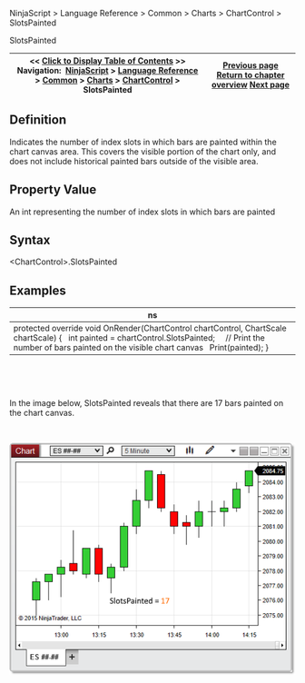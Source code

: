 ﻿


NinjaScript \> Language Reference \> Common \> Charts \> ChartControl \> SlotsPainted






















SlotsPainted







| \<\< [Click to Display Table of Contents](slotspainted.md) \>\> **Navigation:**     [NinjaScript](ninjascript.md) \> [Language Reference](language_reference_wip.md) \> [Common](common.md) \> [Charts](chart.md) \> [ChartControl](chartcontrol.md) \> SlotsPainted | [Previous page](chartcontrol_properties.md) [Return to chapter overview](chartcontrol.md) [Next page](chartcontrol_strategies.md) |
| --- | --- |











## Definition


Indicates the number of index slots in which bars are painted within the chart canvas area. This covers the visible portion of the chart only, and does not include historical painted bars outside of the visible area. 


## 


## Property Value


An int representing the number of index slots in which bars are painted


## 


## Syntax


\<ChartControl\>.SlotsPainted


## 


## Examples




| ns |
| --- |
| protected override void OnRender(ChartControl chartControl, ChartScale chartScale) {    int painted \= chartControl.SlotsPainted;      // Print the number of bars painted on the visible chart canvas    Print(painted); } |



 


 


In the image below, SlotsPainted reveals that there are 17 bars painted on the chart canvas.


 


![ChartControl_SlotsPainted](chartcontrol_slotspainted.png)








